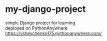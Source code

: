 # my-django-project
simple Django project for learning <br/>
deployed on PythonAnywhere <br/>
https://vshevchenko175.pythonanywhere.com/
